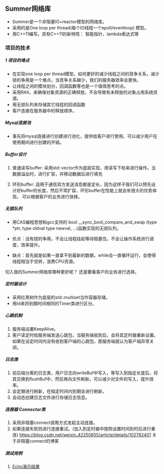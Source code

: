 ## Summer网络库
- Summer是一个非阻塞IO+reactor模型的网络库。
- 采用的是One loop per thread(每个IO线程一个epoll/eventloop) 模型。
- 用C++11编写。具有C++11的新特性： 智能指针，lambda表达式等


### 项目的技术
##### 1 项目的难点
- 在实现one loop per thread模型，如何更好的减少线程之间的竞争关系，减少锁的争用是一个难点，当竞争关系越少，我们的服务器效率会更快。
- 让线程之间的模块划分，回调函数等也是一个值得思考的点。
- 采用RAII，来确保对象资源的正确释放，不会导致有未释放的对象占用系统资源。
- 用无锁队列来存储其它线程的回调函数 
- 客户连接在服务器中的释放顺序。

##### Mysql连接池
- 事先将mysql连接进行创建进行池化，提供给客户进行使用。可以减少用户在使用期间进行创建的开销。

##### Buffer设计
1. 普通读写buffer: 采用std::vector<char>作为底层实现，用读写下标来进行操作。当数据溢出时，进行扩容，并移动数据后进行填充

2. 环形buffer: 适用于通信双方发送消息都是定长，因为这样子我们可以预先设计好buffer的长度，然后不常扩容，环形buffer在性能上就会有很大的优势体现。
可以根据客户的业务进行抉择。

##### 无锁队列
- 用CAS编程思想和gcc支持的 bool __sync_bool_compare_and_swap (type *ptr, type oldval type newval, ...)函数实现的无锁队列。 

- 优点：没有锁的争用，不会让线程挂起等待阻塞住。不会让操作系统进行调度，效率提升。
- 缺点：首先就是如果一直拿不到最新的数据，while会一直循环运行，会使得线程相当于空转，浪费CPU资源。

切入我的Summer网络库哪种更好呢？
还是要看客户的业务进行选择。

##### 定时器设计
- 采用红黑树作为底层的std::multiset当作容器存储。
- 用Id来将到期时间相同的Timer类进行区分。

##### 心跳机制
1. 服务端设置KeepAlive。
2. 客户读定时给服务端发送心跳包，当服务端收到后，会将其定时器重新设置。如果在设定时间内没有收到客户端的心跳包，那服务端就认为客户端异常关闭。

##### 日志类
1. 前后端分离的日志类，用户日志向writeBuf中写入，等写入到指定长度后，将其交换到flushBuf中，然后再向文件刷新。可以减少对文件的写入，提升效率。
2. 会定期进行刷新，在指定时间内到期会进行刷新。
3. 会动态创建日志文件进行存储日志信息。

##### 连接器 Connector类
1. 采用非阻塞connect调用方式发起主动连接。
2. 如果连接失败则进行连接重试。(加入到定时器中按照设置时间到时后进行重连)
https://blog.csdn.net/weixin_42250655/article/details/102782401 关于非阻塞connect的博客

##### 测试用例
1. [Echo演示结果](https://github.com/zhuwenboa/Summer/tree/master/test/Echo)

